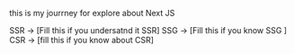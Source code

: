 this is my jourrney for explore about Next JS

SSR -> [Fill this if you undersatnd it SSR]
SSG -> [Fill this if you know SSG ]
CSR -> [fill this if you know about CSR]

